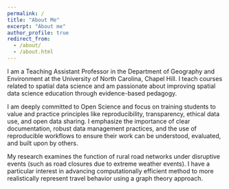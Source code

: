 ```yaml
---
permalink: /
title: "About Me"
excerpt: "About me"
author_profile: true
redirect_from: 
  - /about/
  - /about.html
---
```


I am a Teaching Assistant Professor in the Department of Geography and Environment at the University of North Carolina, Chapel Hill. I teach courses related to spatial data science and am passionate about improving spatial data science education through evidence-based pedagogy. 

I am deeply committed to Open Science and focus on training students to value and practice principles like reproducibility, transparency, ethical data use, and open data sharing. I emphasize the importance of clear documentation, robust data management practices, and the use of reproducible workflows to ensure their work can be understood, evaluated, and built upon by others.

My research examines the function of rural road networks under disruptive events (such as road closures due to extreme weather events). I have a particular interest in advancing computationally efficient method to more realistically represent travel behavior using a graph theory approach. 
